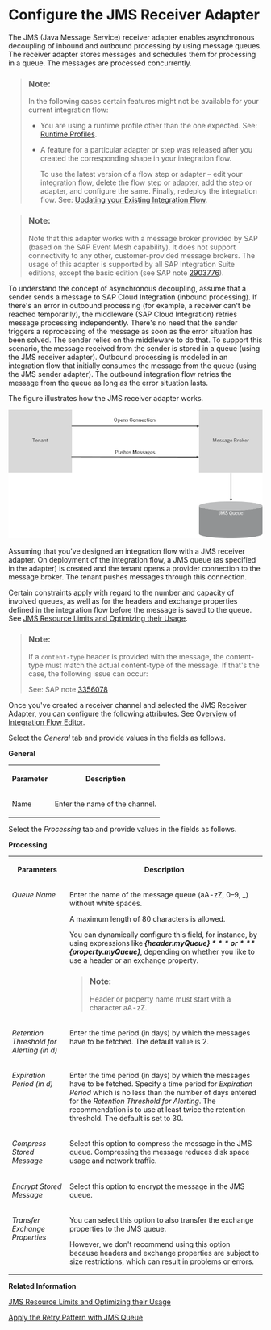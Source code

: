 <!-- loio79edc04c91574a6bb8c15ae3e1a27b03 -->

# Configure the JMS Receiver Adapter

The JMS \(Java Message Service\) receiver adapter enables asynchronous decoupling of inbound and outbound processing by using message queues. The receiver adapter stores messages and schedules them for processing in a queue. The messages are processed concurrently.

> ### Note:  
> In the following cases certain features might not be available for your current integration flow:
> 
> -   You are using a runtime profile other than the one expected. See: [Runtime Profiles](../IntegrationSettings/runtime-profiles-8007daa.md).
> 
> -   A feature for a particular adapter or step was released after you created the corresponding shape in your integration flow.
> 
>     To use the latest version of a flow step or adapter – edit your integration flow, delete the flow step or adapter, add the step or adapter, and configure the same. Finally, redeploy the integration flow. See: [Updating your Existing Integration Flow](updating-your-existing-integration-flow-1f9e879.md).

> ### Note:  
> Note that this adapter works with a message broker provided by SAP \(based on the SAP Event Mesh capability\). It does not support connectivity to any other, customer-provided message brokers. The usage of this adapter is supported by all SAP Integration Suite editions, except the basic edition \(see SAP note [2903776](https://me.sap.com/notes/2903776)\).

To understand the concept of asynchronous decoupling, assume that a sender sends a message to SAP Cloud Integration \(inbound processing\). If there's an error in outbound processing \(for example, a receiver can't be reached temporarily\), the middleware \(SAP Cloud Integration\) retries message processing independently. There's no need that the sender triggers a reprocessing of the message as soon as the error situation has been solved. The sender relies on the middleware to do that. To support this scenario, the message received from the sender is stored in a queue \(using the JMS receiver adapter\). Outbound processing is modeled in an integration flow that initially consumes the message from the queue \(using the JMS sender adapter\). The outbound integration flow retries the message from the queue as long as the error situation lasts.

The figure illustrates how the JMS receiver adapter works.

![](images/JMS_Receiver_Adapter_549c7fd.png)

Assuming that you've designed an integration flow with a JMS receiver adapter. On deployment of the integration flow, a JMS queue \(as specified in the adapter\) is created and the tenant opens a provider connection to the message broker. The tenant pushes messages through this connection.

Certain constraints apply with regard to the number and capacity of involved queues, as well as for the headers and exchange properties defined in the integration flow before the message is saved to the queue. See [JMS Resource Limits and Optimizing their Usage](../Operations/jms-resource-limits-and-optimizing-their-usage-4857054.md).

> ### Note:  
> If a `content-type` header is provided with the message, the content-type must match the actual content-type of the message. If that's the case, the following issue can occur:
> 
> See: SAP note [3356078](https://me.sap.com/notes/3356078)

Once you've created a receiver channel and selected the JMS Receiver Adapter, you can configure the following attributes. See [Overview of Integration Flow Editor](overview-of-integration-flow-editor-db10beb.md).

Select the *General* tab and provide values in the fields as follows.

**General**


<table>
<tr>
<th valign="top">

Parameter

</th>
<th valign="top">

Description

</th>
</tr>
<tr>
<td valign="top">

Name

</td>
<td valign="top">

Enter the name of the channel.

</td>
</tr>
</table>

Select the *Processing* tab and provide values in the fields as follows.

**Processing**


<table>
<tr>
<th valign="top">

Parameters

</th>
<th valign="top">

Description

</th>
</tr>
<tr>
<td valign="top">

*Queue Name*

</td>
<td valign="top">

Enter the name of the message queue \(aA-zZ, 0–9, \_\) without white spaces.

A maximum length of 80 characters is allowed.

You can dynamically configure this field, for instance, by using expressions like ***$\{header.myQueue\}*** or ***$\{property.myQueue\}***, depending on whether you like to use a header or an exchange property.

> ### Note:  
> Header or property name must start with a character aA-zZ.



</td>
</tr>
<tr>
<td valign="top">

*Retention Threshold for Alerting \(in d\)*

</td>
<td valign="top">

Enter the time period \(in days\) by which the messages have to be fetched. The default value is 2.

</td>
</tr>
<tr>
<td valign="top">

*Expiration Period \(in d\)*

</td>
<td valign="top">

Enter the time period \(in days\) by which the messages have to be fetched. Specify a time period for *Expiration Period* which is no less than the number of days entered for the *Retention Threshold for Alerting*. The recommendation is to use at least twice the retention threshold. The default is set to 30.

</td>
</tr>
<tr>
<td valign="top">

*Compress Stored Message*

</td>
<td valign="top">

Select this option to compress the message in the JMS queue. Compressing the message reduces disk space usage and network traffic.

</td>
</tr>
<tr>
<td valign="top">

*Encrypt Stored Message* 

</td>
<td valign="top">

Select this option to encrypt the message in the JMS queue.

</td>
</tr>
<tr>
<td valign="top">

*Transfer Exchange Properties* 

</td>
<td valign="top">

You can select this option to also transfer the exchange properties to the JMS queue.

However, we don't recommend using this option because headers and exchange properties are subject to size restrictions, which can result in problems or errors.

</td>
</tr>
</table>

**Related Information**  


[JMS Resource Limits and Optimizing their Usage](../Operations/jms-resource-limits-and-optimizing-their-usage-4857054.md "The JMS messaging instance that is used in asynchronous messaging scenarios with the JMS, AS2, AS4, or XI adapter has limited resources.")

[Apply the Retry Pattern with JMS Queue](apply-the-retry-pattern-with-jms-queue-da17d2d.md "")

